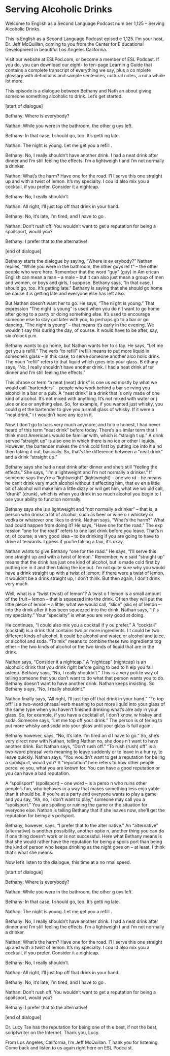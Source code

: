 # Serving Alcoholic Drinks

Welcome to English as a Second Language Podcast num ber 1,125 – Serving Alcoholic Drinks.  

This is English as a Second Language Podcast episod e 1,125. I’m your host, Dr. Jeff McQuillan, coming to you from the Center for E ducational Development in beautiful Los Angeles California.  

Visit our website at ESLPod.com, or become a member  of ESL Podcast. If you do, you can download our eight- to ten-page Learnin g Guide that contains a complete transcript of everything we say, plus a co mplete glossary with definitions and sample sentences, cultural notes, a nd a whole lot more.  

This episode is a dialogue between Bethany and Nath an about giving someone something alcoholic to drink. Let’s get started.  

[start of dialogue] 

Bethany: Where is everybody? 

Nathan: While you were in the bathroom, the other g uys left.  

Bethany: In that case, I should go, too. It’s getti ng late. 

Nathan: The night is young. Let me get you a refill . 

Bethany: No, I really shouldn’t have another drink.  I had a neat drink after dinner and I’m still feeling the effects. I’m a lightweigh t and I’m not normally a drinker.  

Nathan: What’s the harm? Have one for the road. I’l l serve this one straight up and with a twist of lemon. It’s my specialty. I cou ld also mix you a cocktail, if you prefer. Consider it a nightcap. 

Bethany: No, I really shouldn’t. 

Nathan: All right, I’ll just top off that drink in your hand. 

Bethany: No, it’s late, I’m tired, and I have to go . 

Nathan: Don’t rush off. You wouldn’t want to get a reputation for being a spoilsport, would you?  

 Bethany: I prefer that to the alternative! 

[end of dialogue] 

Bethany starts the dialogue by saying, “Where is ev erybody?” Nathan replies, “While you were in the bathroom, the other guys lef t” – the other people who were here. Remember that the word “guy” (guy) in Am erican English can mean a man – a male – but it can also just mean a group of  men and women, or boys and girls, I suppose. Bethany says, “In that case, I should go, too. It’s getting late.” Bethany is saying that she should go home be cause it is getting late and everyone else has left also.  

But Nathan doesn’t want her to go. He says, “The ni ght is young.” That expression “The night is young” is used when you do n’t want to go home after going to a party or doing something else. It’s used  to encourage someone else to stay out later with you, to perhaps go to a bar or go dancing. “The night is young” – that means it’s early in the evening. We wouldn’t  say this during the day, of course. It would have to be after, say, six o’clock  p.m. 

Bethany wants to go home, but Nathan wants her to s tay. He says, “Let me get you a refill.” The verb “to refill” (refill) means to put more liquid in someone’s glass – in this case, to serve someone another alco holic drink. The noun “refill” refers to that liquid which goes into your glass. B ethany says, “No, I really shouldn’t have another drink. I had a neat drink af ter dinner and I’m still feeling the effects.”  

This phrase or term “a neat (neat) drink” is one us ed mostly by what we would call “bartenders” – people who work behind a bar se rving you alcohol in a bar or a pub. A “neat drink” is a drink that is only made of one kind of alcohol. It’s not mixed with anything. It’s not mixed with water or j uice or ice or anything else. So, for example, if you wanted just whisky, you could g et the bartender to give you a small glass of whisky. If it were a “neat drink,” i t wouldn’t have any ice in it.  

Now, I don’t go to bars very much anymore, and to b e honest, I had never heard of this term “neat drink” before today. There’s a s imilar term that I think most Americans would be familiar with, which is “straigh t up.” A drink served “straight up” is also one in which there is no ice or other l iquids. However, the bartender makes the drink cold first by putting ice into it a nd then taking it out, basically. So, that’s the difference between a “neat drink” and a drink “straight up.”  

Bethany says she had a neat drink after dinner and she’s still “feeling the effects.” She says, “I’m a lightweight and I’m not normally a drinker.” If someone says they’re a “lightweight” (lightweight) – one wo rd – he means he can’t drink very much alcohol without it affecting him, that ev en a little bit of alcohol will make him a little dizzy or will get him, what we wo uld call, “drunk” (drunk), which is when you drink in so much alcohol you begin to l ose your ability to function normally.  

Bethany says she is a lightweight and “not normally  a drinker” – that is, a person who drinks a lot of alcohol, such as beer or wine o r whiskey or vodka or whatever one likes to drink. Nathan says, “What’s the harm?”  What bad could happen from doing it? He says, “Have one for the road.” The exp ression “one for the road” refers to one last drink before you leave. That’s n ot, of course, a very good idea – to be drinking if you are going to have to drive af terwards. I guess if you’re taking a taxi, it’s okay.  

Nathan wants to give Bethany “one for the road.” He  says, “I’ll serve this one straight up and with a twist of lemon.” Remember, w e said “straight up” means that the drink has just one kind of alcohol, but is  made cold first by putting ice in it and then taking the ice out. I’m not quite sure why  you would have a drink straight up with a twist of lemon; if there were a twist of lemon, it wouldn’t be a drink straight up, I don’t think. But then again, I  don’t drink very much.  

Well, what is a “twist (twist) of lemon”? A twist o f lemon is a small amount of the fruit – lemon – that is squeezed into the drink. Of ten they will put the little piece of lemon – a little, what we would call, “slice” (slic e) of lemon – into the drink after it has been squeezed into the drink. Nathan says, “It’ s my specialty.” Your “specialty” is what you are very good at doing.  

He continues, “I could also mix you a cocktail if y ou prefer.” A “cocktail” (cocktail) is a drink that contains two or more ingredients. I t could be two different kinds of alcohol. It could be alcohol and water, or alcohol and juice, or alcohol and soda. “To mix” means to combine these two ingredients tog ether – the two kinds of alcohol or the two kinds of liquid that are in the drink.  

Nathan says, “Consider it a nightcap.” A “nightcap”  (nightcap) is an alcoholic drink that you drink right before going to bed to h elp you fall asleep. Bethany says, “No, I really shouldn’t.” This is a very poli te way of telling someone that you don’t want to do what that person wants you to do. Bethany doesn’t want to have another drink. Nathan keeps insisting. So Bethany s ays, “No, I really shouldn’t.”  

Nathan finally says, “All right, I’ll just top off that drink in your hand.” “To top off” is a two-word phrasal verb meaning to put more liquid into your glass of the same type when you haven’t finished drinking what’s alre ady in your glass. So, for example, if you have a cocktail of, I don’t know, w hiskey and soda. Someone says, “Let me top off your drink.” The person is of fering to put more whisky and soda into your glass until your glass is full again .  

Bethany however, says, “No, it’s late. I’m tired an d I have to go.” So, she’s very direct now with Nathan, telling Nathan no, she does n’t want to have another drink. But Nathan says, “Don’t rush off.” “To rush (rush) off” is a two-word phrasal verb meaning to leave suddenly or to leave in a hur ry, to leave quickly. Nathan says, “You wouldn’t want to get a reputation for be ing a spoilsport, would you? A “reputation” here refers to how other people percei ve you, what you are known for. You can have a good reputation or you can have  a bad reputation.  

A “spoilsport” (spoilsport) – one word – is a perso n who ruins other people’s fun, who behaves in a way that makes something less enjo yable than it should be. If you’re at a party and everyone wants to play a game  and you say, “Ah, no, I don’t want to play,” someone may call you a “spoilsport.”  You are spoiling or ruining the game or the situation for everyone else. Nathan  is telling Bethany that if she leaves now, she’ll get the reputation for being a s poilsport.  

Bethany, however, says, “I prefer that to the alter native.” An “alternative” (alternative) is another possibility, another optio n, another thing you can do if one thing doesn’t work or is not successful. Here what Bethany means is that she would rather have the reputation for being a spoils port than being the kind of person who keeps drinking as the night goes on – at  least, I think that’s what she means.  

Now let’s listen to the dialogue, this time at a no rmal speed. 

[start of dialogue] 

Bethany: Where is everybody? 

Nathan: While you were in the bathroom, the other g uys left.  

Bethany: In that case, I should go, too. It’s getti ng late. 

Nathan: The night is young. Let me get you a refill . 

Bethany: No, I really shouldn’t have another drink.  I had a neat drink after dinner and I’m still feeling the effects. I’m a lightweigh t and I’m not normally a drinker.  

Nathan: What’s the harm? Have one for the road. I’l l serve this one straight up and with a twist of lemon. It’s my specialty. I cou ld also mix you a cocktail, if you prefer. Consider it a nightcap. 

Bethany: No, I really shouldn’t. 

Nathan: All right, I’ll just top off that drink in your hand. 

Bethany: No, it’s late, I’m tired, and I have to go . 

Nathan: Don’t rush off. You wouldn’t want to get a reputation for being a spoilsport, would you? 

Bethany: I prefer that to the alternative! 

[end of dialogue] 

Dr. Lucy Tse has the reputation for being one of th e best, if not the best, scriptwriter on the Internet. Thank you, Lucy.  

From Los Angeles, California, I’m Jeff McQuillan. T hank you for listening. Come back and listen to us again right here on ESL Podca st. 

